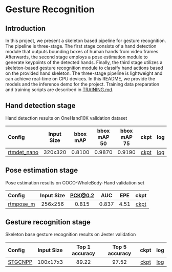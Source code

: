 # Gesture Recognition

<!-- [ALGORITHM] -->

## Introduction

<!-- [ABSTRACT] -->

In this project, we present a skeleton based pipeline for gesture recognition. The pipeline is three-stage. The first stage consists of a hand detection module that outputs bounding boxes of human hands from video frames. Afterwards, the second stage employs a pose estimation module to generate keypoints of the detected hands. Finally, the third stage utilizes a skeleton-based gesture recognition module to classify hand actions based on the provided hand skeleton. The three-stage pipeline is lightweight and can achieve real-time on CPU devices. In this README, we provide the models and the inference demo for the project. Training data preparation and training scripts are described in [TRAINING.md](/projects/gesture_recognition/TRAINING.md).

## Hand detection stage

Hand detection results on OneHand10K validation dataset

| Config                                                  | Input Size | bbox mAP | bbox mAP 50 | bbox mAP 75 |                         ckpt                          |                         log                          |
| :------------------------------------------------------ | :--------: | :------: | :---------: | :---------: | :---------------------------------------------------: | :--------------------------------------------------: |
| [rtmdet_nano](/projects/gesture_recognition/configs/rtmdet-nano_8xb32-300e_multi-dataset-hand-320x320.py) |  320x320   |  0.8100  |   0.9870    |   0.9190    | [ckpt](https://download.openmmlab.com/mmaction/v1.0/projects/gesture_recognition/rtmdet-nano_8xb32-300e_multi-dataset-hand-320x320_20230524-f6ffed6a.pth) | [log](https://download.openmmlab.com/mmaction/v1.0/projects/gesture_recognition/rtmdet-nano_8xb32-300e_multi-dataset-hand-320x320.log) |

## Pose estimation stage

Pose estimation results on COCO-WholeBody-Hand validation set

| Config                                                                                                 | Input Size | PCK@0.2 |  AUC  | EPE  |                  ckpt                   |
| :----------------------------------------------------------------------------------------------------- | :--------: | :-----: | :---: | :--: | :-------------------------------------: |
| [rtmpose_m](/projects/gesture_recognition/configs/rtmpose-m_8xb32-210e_coco-wholebody-hand-256x256.py) |  256x256   |  0.815  | 0.837 | 4.51 | [ckpt](https://download.openmmlab.com/) |

## Gesture recognition stage

Skeleton base gesture recognition results on Jester validation

| Config                                                  | Input Size | Top 1 accuracy | Top 5 accuracy |                          ckpt                          |                          log                          |
| :------------------------------------------------------ | :--------: | :------------: | :------------: | :----------------------------------------------------: | :---------------------------------------------------: |
| [STGCNPP](/projects/gesture_recognition/configs/stgcnpp_8xb16-joint-u100-16e_jester-keypoint-2d.py) |  100x17x3  |     89.22      |     97.52      | [ckpt](https://download.openmmlab.com/mmaction/v1.0/projects/gesture_recognition/stgcnpp_8xb16-joint-u100-16e_jester-keypoint-2d_20230524-fffa7ff0.pth) | [log](https://download.openmmlab.com/mmaction/v1.0/projects/gesture_recognition/stgcnpp_8xb16-joint-u100-16e_jester-keypoint-2d.log) |
